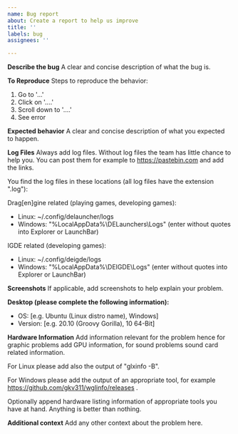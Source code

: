 ```yaml
---
name: Bug report
about: Create a report to help us improve
title: ''
labels: bug
assignees: ''

---
```


**Describe the bug**
A clear and concise description of what the bug is.

**To Reproduce**
Steps to reproduce the behavior:
1. Go to '...'
2. Click on '....'
3. Scroll down to '....'
4. See error

**Expected behavior**
A clear and concise description of what you expected to happen.

**Log Files**
Always add log files. Without log files the team has little chance to help you. You can post them for example to https://pastebin.com and add the links.

You find the log files in these locations (all log files have the extension ".log"):

Drag[en]gine related (playing games, developing games):
- Linux: ~/.config/delauncher/logs
- Windows: "%LocalAppData%\DELaunchers\Logs" (enter without quotes into Explorer or LaunchBar)

IGDE related (developing games):
- Linux: ~/.config/deigde/logs
- Windows: "%LocalAppData%\DEIGDE\Logs" (enter without quotes into Explorer or LaunchBar)

**Screenshots**
If applicable, add screenshots to help explain your problem.

**Desktop (please complete the following information):**
 - OS: [e.g. Ubuntu (Linux distro name), Windows]
 - Version: [e.g. 20.10 (Groovy Gorilla), 10 64-Bit]

**Hardware Information**
Add information relevant for the problem hence for graphic problems add GPU information, for sound problems sound card related information.

For Linux please add also the output of "glxinfo -B".

For Windows please add the output of an appropriate tool, for example https://github.com/gkv311/wglinfo/releases .

Optionally append hardware listing information of appropriate tools you have at hand. Anything is better than nothing.

**Additional context**
Add any other context about the problem here.
